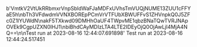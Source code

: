 b'VmtkV2VtUkRRbmxrVnpSbldWaFJaMDFxUVhsTmVUQjNUME13ZUU1cFFYaE5h\nbTh3VFdwdmVVNXBOREpPCmVrVTFUbXBWUFFvS1ZHVnpkQ0J5ZFc0Z1lYUWdN\nakF5TXkwd09DMHhOaUF4TWpvME1qbzBNaTQwTVRJNApOVEk9CgpUZXN0IHJ1\nbiBhdCAyMDIzLTA4LTE2IDEyOjQ0OjAwLjI4MjA4NQ==\n\nTest run at 2023-08-16 12:44:07.691898'
Test run at 2023-08-16 12:44:24.517451
